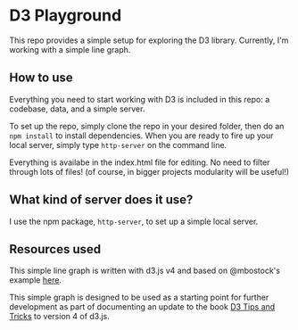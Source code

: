 # D3 Playground

This repo provides a simple setup for exploring the D3 library. Currently, I'm working with a simple line graph. 

## How to use
Everything you need to start working with D3 is included in this repo: a codebase, data, and a simple server.

To set up the repo, simply clone the repo in your desired folder, then do an `npm install` to install dependencies. When you are ready to fire up your local server, simply type `http-server` on the command line.

Everything is availabe in the index.html file for editing. No need to filter through lots of files! (of course, in bigger projects modularity will be useful!)

## What kind of server does it use?
I use the npm package, `http-server`, to set up a simple local server.

## Resources used
This simple line graph is written with d3.js v4 and based on @mbostock's example [here](http://bl.ocks.org/mbostock/02d893e3486c70c4475f). 

This simple graph is designed to be used as a starting point for further development as part of documenting an update to the book [D3 Tips and Tricks](https://leanpub.com/d3-t-and-t-v4) to version 4 of d3.js.
